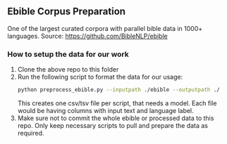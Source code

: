 ## Ebible Corpus Preparation

One of the largest curated corpora with parallel bible data in 1000+ languages. 
Source: https://github.com/BibleNLP/ebible


### How to setup the data for our work

1. Clone the above repo to this folder
2. Run the following script to format the data for our usage:
	```bash
	python preprocess_ebible.py --inputpath ./ebible --outputpath ./
	```
	This creates one csv/tsv file per script, that needs a model. Each file would be having columns with input text and language label.
3. Make sure not to commit the whole ebible or processed data to this repo. Only keep necessary scripts to pull and prepare the data as required.
